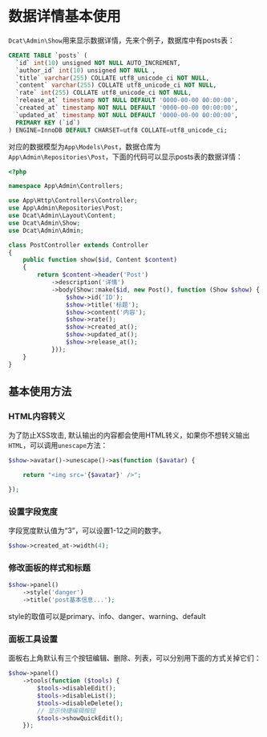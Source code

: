 # 数据详情基本使用

`Dcat\Admin\Show`用来显示数据详情，先来个例子，数据库中有posts表：

```sql
CREATE TABLE `posts` (
  `id` int(10) unsigned NOT NULL AUTO_INCREMENT,
  `author_id` int(10) unsigned NOT NULL ,
  `title` varchar(255) COLLATE utf8_unicode_ci NOT NULL,
  `content` varchar(255) COLLATE utf8_unicode_ci NOT NULL,
  `rate` int(255) COLLATE utf8_unicode_ci NOT NULL,
  `release_at` timestamp NOT NULL DEFAULT '0000-00-00 00:00:00',
  `created_at` timestamp NOT NULL DEFAULT '0000-00-00 00:00:00',
  `updated_at` timestamp NOT NULL DEFAULT '0000-00-00 00:00:00',
  PRIMARY KEY (`id`)
) ENGINE=InnoDB DEFAULT CHARSET=utf8 COLLATE=utf8_unicode_ci;
```
对应的数据模型为`App\Models\Post`，数据仓库为`App\Admin\Repositories\Post`，下面的代码可以显示posts表的数据详情：


```php
<?php

namespace App\Admin\Controllers;

use App\Http\Controllers\Controller;
use App\Admin\Repositories\Post;
use Dcat\Admin\Layout\Content;
use Dcat\Admin\Show;
use Dcat\Admin\Admin;

class PostController extends Controller
{
    public function show($id, Content $content)
    {
        return $content->header('Post')
            ->description('详情')
            ->body(Show::make($id, new Post(), function (Show $show) {
                $show->id('ID');
                $show->title('标题');
                $show->content('内容');
                $show->rate();
                $show->created_at();
                $show->updated_at();
                $show->release_at();
            }));
    }
}
```

## 基本使用方法

### HTML内容转义
为了防止XSS攻击, 默认输出的内容都会使用HTML转义，如果你不想转义输出`HTML`，可以调用`unescape`方法：

```php
$show->avatar()->unescape()->as(function ($avatar) {

    return "<img src='{$avatar}' />";

});
```

### 设置字段宽度
字段宽度默认值为“3”，可以设置1-12之间的数字。

```php
$show->created_at->width(4);
```

### 修改面板的样式和标题
```php
$show->panel()
    ->style('danger')
    ->title('post基本信息...');
```
style的取值可以是primary、info、danger、warning、default

### 面板工具设置
面板右上角默认有三个按钮编辑、删除、列表，可以分别用下面的方式关掉它们：

```php
$show->panel()
    ->tools(function ($tools) {
        $tools->disableEdit();
        $tools->disableList();
        $tools->disableDelete();
        // 显示快捷编辑按钮
        $tools->showQuickEdit();
    });
```